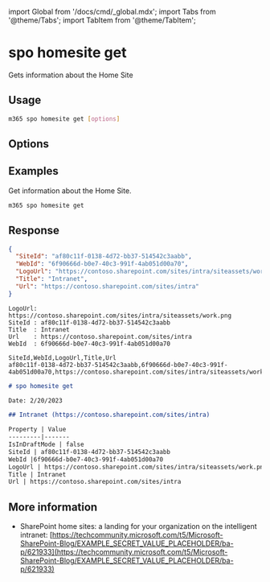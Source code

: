 <!-- DISCLAIMER: All secrets, passwords, and sensitive values in this document are examples only and not real credentials. -->
import Global from '/docs/cmd/_global.mdx';
import Tabs from '@theme/Tabs';
import TabItem from '@theme/TabItem';

# spo homesite get

Gets information about the Home Site

## Usage

```sh
m365 spo homesite get [options]
```

## Options

<Global />

## Examples

Get information about the Home Site.

```sh
m365 spo homesite get
```

## Response

<Tabs>
  <TabItem value="JSON">

  ```json
  {
    "SiteId": "af80c11f-0138-4d72-bb37-514542c3aabb",
    "WebId": "6f90666d-b0e7-40c3-991f-4ab051d00a70",
    "LogoUrl": "https://contoso.sharepoint.com/sites/intra/siteassets/work.png",
    "Title": "Intranet",
    "Url": "https://contoso.sharepoint.com/sites/intra"
  }
  ```

  </TabItem>
  <TabItem value="Text">

  ```text
  LogoUrl: https://contoso.sharepoint.com/sites/intra/siteassets/work.png
  SiteId : af80c11f-0138-4d72-bb37-514542c3aabb
  Title  : Intranet
  Url    : https://contoso.sharepoint.com/sites/intra
  WebId  : 6f90666d-b0e7-40c3-991f-4ab051d00a70
  ```

  </TabItem>
  <TabItem value="CSV">

  ```csv
  SiteId,WebId,LogoUrl,Title,Url
  af80c11f-0138-4d72-bb37-514542c3aabb,6f90666d-b0e7-40c3-991f-4ab051d00a70,https://contoso.sharepoint.com/sites/intra/siteassets/work.png,Intranet,https://contoso.sharepoint.com/sites/intra
  ```

  </TabItem>
  <TabItem value="Markdown">

  ```md
  # spo homesite get

  Date: 2/20/2023

  ## Intranet (https://contoso.sharepoint.com/sites/intra)

  Property | Value
  ---------|-------
  IsInDraftMode | false
  SiteId | af80c11f-0138-4d72-bb37-514542c3aabb
  WebId |6f90666d-b0e7-40c3-991f-4ab051d00a70
  LogoUrl | https://contoso.sharepoint.com/sites/intra/siteassets/work.png
  Title | Intranet
  Url | https://contoso.sharepoint.com/sites/intra
  ```

  </TabItem>
</Tabs>

## More information

- SharePoint home sites: a landing for your organization on the intelligent intranet: [https://techcommunity.microsoft.com/t5/Microsoft-SharePoint-Blog/EXAMPLE_SECRET_VALUE_PLACEHOLDER/ba-p/621933](https://techcommunity.microsoft.com/t5/Microsoft-SharePoint-Blog/EXAMPLE_SECRET_VALUE_PLACEHOLDER/ba-p/621933)
